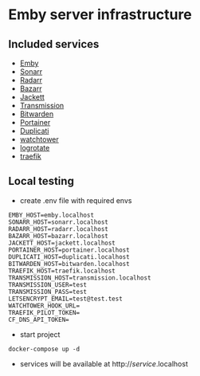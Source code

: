 # Emby server infrastructure

## Included services

- [Emby](https://hub.docker.com/r/emby/embyserver)
- [Sonarr](https://hub.docker.com/r/linuxserver/sonarr)
- [Radarr](https://hub.docker.com/r/linuxserver/radarr)
- [Bazarr](https://hub.docker.com/r/linuxserver/bazarr)
- [Jackett](https://hub.docker.com/r/linuxserver/jackett)
- [Transmission](https://hub.docker.com/r/linuxserver/transmission)
- [Bitwarden](https://github.com/dani-garcia/bitwarden_rs)
- [Portainer](https://hub.docker.com/r/portainer/portainer)
- [Duplicati](https://hub.docker.com/r/linuxserver/duplicati)
- [watchtower](https://hub.docker.com/r/containrrr/watchtower)
- [logrotate](https://hub.docker.com/r/blacklabelops/logrotate)
- [traefik](https://hub.docker.com/_/traefik)

## Local testing

- create .env file with required envs

```
EMBY_HOST=emby.localhost
SONARR_HOST=sonarr.localhost
RADARR_HOST=radarr.localhost
BAZARR_HOST=bazarr.localhost
JACKETT_HOST=jackett.localhost
PORTAINER_HOST=portainer.localhost
DUPLICATI_HOST=duplicati.localhost
BITWARDEN_HOST=bitwarden.localhost
TRAEFIK_HOST=traefik.localhost
TRANSMISSION_HOST=transmission.localhost
TRANSMISSION_USER=test
TRANSMISSION_PASS=test
LETSENCRYPT_EMAIL=test@test.test
WATCHTOWER_HOOK_URL=
TRAEFIK_PILOT_TOKEN=
CF_DNS_API_TOKEN=
```

- start project

```
docker-compose up -d
```

- services will be available at http://_service_.localhost
